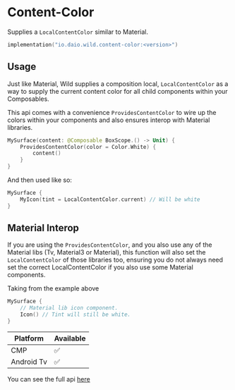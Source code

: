 # Content-Color

Supplies a `LocalContentColor` similar to Material.

```kotlin
implementation("io.daio.wild.content-color:<version>")
```

## Usage

Just like Material, Wild supplies a composition local, `LocalContentColor` as a way to supply the 
current content color for all child components within your Composables.

This api comes with a convenience `ProvidesContentColor` to wire up the colors within your 
components and also ensures interop with Material libraries.

```kotlin
MySurface(content: @Composable BoxScope.() -> Unit) {
    ProvidesContentColor(color = Color.White) {
        content()
    }
}
```

And then used like so: 

```kotlin
MySurface {
    MyIcon(tint = LocalContentColor.current) // Will be white
}
```

## Material Interop

If you are using the `ProvidesContentColor`, and you also use any of the Material 
libs (Tv, Material3 or Material), this function will also set the `LocalContentColor` of those 
libraries too, ensuring you do not always need set the correct LocalContentColor if you also use
some Material components.

Taking from the example above

```kotlin
MySurface {
    // Material lib icon component.
    Icon() // Tint will still be white.
}
```

| Platform   | Available |
|------------|-----------|
| CMP        | ✅         |
| Android Tv | ✅         |

You can see the full api [here](https://todo.link)